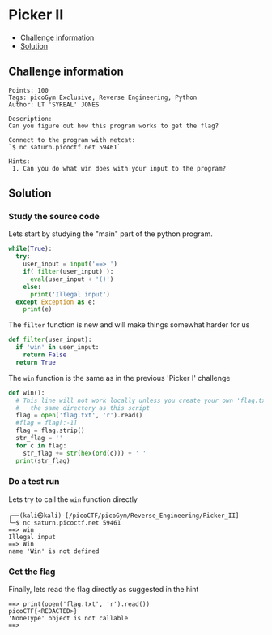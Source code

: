 # Picker II

- [Challenge information](Picker_II.md#challenge-information)
- [Solution](Picker_II.md#solution)

## Challenge information
```
Points: 100
Tags: picoGym Exclusive, Reverse Engineering, Python
Author: LT 'SYREAL' JONES

Description:
Can you figure out how this program works to get the flag?

Connect to the program with netcat:
`$ nc saturn.picoctf.net 59461`

Hints:
 1. Can you do what win does with your input to the program?
```

## Solution

### Study the source code

Lets start by studying the "main" part of the python program.
```python
while(True):
  try:
    user_input = input('==> ')
    if( filter(user_input) ):
      eval(user_input + '()')
    else:
      print('Illegal input')
  except Exception as e:
    print(e)
```

The `filter` function is new and will make things somewhat harder for us
```python
def filter(user_input):
  if 'win' in user_input:
    return False
  return True
```

The `win` function is the same as in the previous 'Picker I' challenge
```python
def win():
  # This line will not work locally unless you create your own 'flag.txt' in
  #   the same directory as this script
  flag = open('flag.txt', 'r').read()
  #flag = flag[:-1]
  flag = flag.strip()
  str_flag = ''
  for c in flag:
    str_flag += str(hex(ord(c))) + ' '
  print(str_flag)
```

### Do a test run

Lets try to call the `win` function directly
```
┌──(kali㉿kali)-[/picoCTF/picoGym/Reverse_Engineering/Picker_II]
└─$ nc saturn.picoctf.net 59461
==> win
Illegal input
==> Win
name 'Win' is not defined
```

### Get the flag

Finally, lets read the flag directly as suggested in the hint
```
==> print(open('flag.txt', 'r').read())
picoCTF{<REDACTED>}
'NoneType' object is not callable
==> 
```
